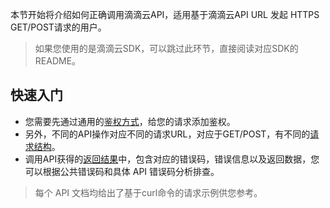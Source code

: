 本节开始将介绍如何正确调用滴滴云API，适用基于滴滴云API URL 发起 HTTPS GET/POST请求的用户。

> 如果您使用的是滴滴云SDK，可以跳过此环节，直接阅读对应SDK的README。

## 快速入门
- 您需要先通过通用的[鉴权方式](/static/docs-content/products/快速入门/鉴权方式.md)，给您的请求添加鉴权。
- 另外，不同的API操作对应不同的请求URL，对应于GET/POST，有不同的[请求结构](/static/docs-content/products/快速入门/请求结构.md)。
- 调用API获得的[返回结果](/static/docs-content/products/快速入门/返回结果.md)中，包含对应的错误码，错误信息以及返回数据，您可以根据公共错误码和具体 API 错误码分析排查。

> 每个 API 文档均给出了基于curl命令的请求示例供您参考。